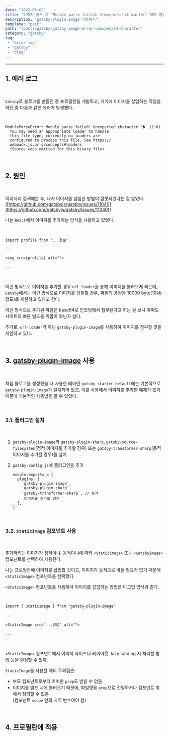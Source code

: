 ```yaml
---
date: "2022-06-02"
title: "이미지 첨부 시 'Module parse failed: Unexpected character' 에러 발생"
description: "gatsby-plugin-image 사용하기"
template: "post"
path: "/posts/gatsby/gatsby-image-error-unexpected-character"
category: "gatsby"
tag: 
 - "error log"
 - "gatsby"
 - "blog"
---
```

***
## 1. 에러 로그

</br>

`Gatsby`로 블로그를 만들던 중 프로필란을 개발하고, 거기에 이미지를 삽입하는 작업을 하던 중 다음과 같은 에러가 발생했다.

</br>

```
ModuleParseError: Module parse failed: Unexpected character '�' (1:0)
  You may need an appropriate loader to handle 
  this file type, currently no loaders are 
  configured to process this file. See https://
  webpack.js.or g/concepts#loaders
  (Source code omitted for this binary file)
```

</br>

## 2. 원인

</br>

이리저리 검색해본 후, 내가 이미지를 삽입한 방법이 잘못되었다는 걸 알았다.([https://github.com/gatsbyjs/gatsby/issues/11040](https://github.com/gatsbyjs/gatsby/issues/11040))

나는 `React`에서 이미지를 추가하는 방식을 사용하고 있었다.

</br>

```
import profile from '...경로'

...

<img src={profile} alt="">

...
```

</br>

이런 방식으로 이미지를 추가할 경우 `url_loader`를 통해 이미지를 불러오게 되는데, `Gatsby`에서는 이런 방식으로 이미지를 삽일할 경우, 파일의 용량을 10000 byte(10kb 정도)로 제한하고 있다고 한다.

이런 방식으로 추가된 파일은 base64로 인코딩돼서 첨부된다고 하는 걸 보니 아마도 사이트의 빠른 빌드를 위함이 아닌가 싶다.

추가로, `url-loader`가 아닌 `gatsby-plugin-image`를 사용하여 이미지를 첨부할 것을 제안하고 있다.

</br>

## 3. [gatsby-plugin-image](https://www.gatsbyjs.com/plugins/gatsby-plugin-image) 사용

</br>

처음 블로그를 생성했을 때 사용한 테마인 `gatsby-starter-default`에는 기본적으로 `gatsby-plugin-image`가 설치되어 있고, 이를 사용해서 이미지를 추가한 예제가 있기 때문에 기본적인 사용법을 알 수 있었다.

</br>

### 3.1. 플러그인 설치

</br>

1. `gatsby-plugin-image`와 `gatsby-plugin-sharp`, `gatsby-source-filesystem`(정적 이미지를 추가할 경우) 또는 `gatsby-transformer-sharp`(동적 이미지를 추가할 경우)를 설치

2. `gatsby-config.js`에 플러그인을 추가
    </br>
    ```
    module.exports = {
      plugins: [
        `gatsby-plugin-image`,
        `gatsby-plugin-sharp`,
        `gatsby-transformer-sharp`, // 동적 
         이미지를 추가할 경우
      ],
    }
    ```

</br>

### 3.2. `StaticImage` 컴포넌트 사용

</br>

추가하려는 이미지가 정적이냐, 동적이냐에 따라 `<StaticImage>` 또는 `<GatsbyImage>` 컴포넌트를 선택하여 사용한다.

나는 프로필란에 이미지를 삽입할 것이고, 이미지가 동적으로 바뀔 필요가 없기 때문에 `<StaticImage>` 컴포넌트를 선택했다.

`<StaticImage>` 컴포넌트를 사용해서 이미지를 삽입하는 방법은 마크업 방식과 같다.

</br>

```
import { StaticImage } from "gatsby-plugin-image"

...

<StaticImage src="...경로" alt="">

...
```

</br>

`<StaticImage>` 컴포넌트에서 이미지 사이즈나 레이아웃, lazy loading 시 처리할 방법 등을 설정할 수 있다.

`StaticImage`를 사용할 때의 주의점은:
* 부모 컴포넌트로부터 어떠한 `prop`도 받을 수 없음
* 이미지를 빌드 시에 불러오기 때문에, 파일명을 `prop`으로 전달하거나 컴포넌트 밖에서 정의할 수 없음</br>(컴포넌트 `scope` 안의 지역 변수여야 함)

</br>

## 4. 프로필란에 적용

</br>

